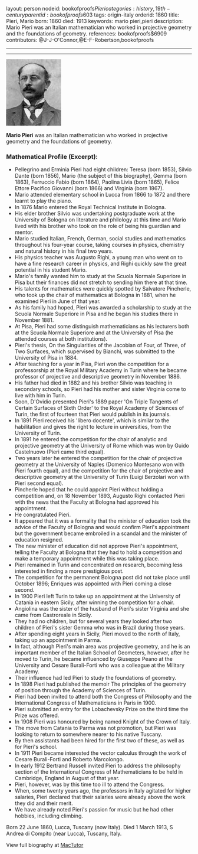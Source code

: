 layout: person
nodeid: bookofproofs$Pieri
categories: history,19th-century
parentid: bookofproofs$603
tags: origin-italy
orderid: 1860
title: Pieri, Mario
born: 1860
died: 1913
keywords: mario pieri,pieri
description: Mario Pieri was an Italian mathematician who worked in projective geometry and the foundations of geometry.
references: bookofproofs$6909
contributors: @J-J-O'Connor,@E-F-Robertson,bookofproofs

---



---

![Pieri.jpg](https://github.com/bookofproofs/bookofproofs.github.io/blob/main/_sources/_assets/images/portraits/Pieri.jpg?raw=true)

**Mario Pieri** was an Italian mathematician who worked in projective geometry and the foundations of geometry.

### Mathematical Profile (Excerpt):
* Pellegrino and Erminia Pieri had eight children: Teresa (born 1853), Silvio Dante (born 1856), Mario (the subject of this biography), Gemma (born 1863), Ferruccio Fabio (born 1864), Paolina Livia (born 1865), Felice Ettore Pacifico Giovanni (born 1866) and Virginia (born 1867).
* Mario attended elementary school in Lucca from 1866 to 1872 and there learnt to play the piano.
* In 1876 Mario entered the Royal Technical Institute in Bologna.
* His elder brother Silvio was undertaking postgraduate work at the University of Bologna on literature and philology at this time and Mario lived with his brother who took on the role of being his guardian and mentor.
* Mario studied Italian, French, German, social studies and mathematics throughout his four-year course, taking courses in physics, chemistry and natural history in his final two years.
* His physics teacher was Augusto Righi, a young man who went on to have a fine research career in physics, and Righi quickly saw the great potential in his student Mario.
* Mario's family wanted him to study at the Scuola Normale Superiore in Pisa but their finances did not stretch to sending him there at that time.
* His talents for mathematics were quickly spotted by Salvatore Pincherle, who took up the chair of mathematics at Bologna in 1881, when he examined Pieri in June of that year.
* As his family had hoped, Pieri was awarded a scholarship to study at the Scuola Normale Superiore in Pisa and he began his studies there in November 1881.
* At Pisa, Pieri had some distinguish mathematicians as his lecturers both at the Scuola Normale Superiore and at the University of Pisa (he attended courses at both institutions).
* Pieri's thesis, On the Singularities of the Jacobian of Four, of Three, of Two Surfaces, which supervised by Bianchi, was submitted to the University of Pisa in 1884.
* After teaching for a year in Pisa, Pieri won the competition for a professorship at the Royal Military Academy in Turin where he became professor of projective and descriptive geometry in November 1886.
* His father had died in 1882 and his brother Silvio was teaching in secondary schools, so Pieri had his mother and sister Virginia come to live with him in Turin.
* Soon, D'Ovidio presented Pieri's 1889 paper 'On Triple Tangents of Certain Surfaces of Sixth Order' to the Royal Academy of Sciences of Turin, the first of fourteen that Pieri would publish in its journals.
* In 1891 Pieri received his 'libero docente', which is similar to the habilitation and gives the right to lecture in universities, from the University of Turin.
* In 1891 he entered the competition for the chair of analytic and projective geometry at the University of Rome which was won by Guido Castelnuovo (Pieri came third equal).
* Two years later he entered the competition for the chair of projective geometry at the University of Naples (Domenico Montesano won with Pieri fourth equal), and the  competition for the chair of projective and descriptive geometry at the University of Turin (Luigi Berzolari won with Pieri second equal).
* Pincherle hoped that he could appoint Pieri without holding a competition and, on 18 November 1893, Augusto Righi contacted Pieri with the news that the Faculty at Bologna had approved his appointment.
* He congratulated Pieri.
* It appeared that it was a formality that the minister of education took the advice of the Faculty of Bologna and would confirm Pieri's appointment but the government became embroiled in a scandal and the minister of education resigned.
* The new minister of education did not approve Pieri's appointment, telling the Faculty at Bologna that they had to hold a competition and make a temporary appointment while this was taking place.
* Pieri remained in Turin and concentrated on research, becoming less interested in finding a more prestigious post.
* The competition for the permanent Bologna post did not take place until October 1896; Enriques was appointed with Pieri coming a close second.
* In 1900 Pieri left Turin to take up an appointment at the University of Catania in eastern Sicily, after winning the competition for a chair.
* Angiolina was the sister of the husband of Pieri's sister Virginia and she came from Castroreale in Sicily.
* They had no children, but for several years they looked after two children of Pieri's sister Gemma who was in Brazil during those years.
* After spending eight years in Sicily, Pieri moved to the north of Italy, taking up an appointment in Parma.
* In fact, although Pieri's main area was projective geometry, and he is an important member of the Italian School of Geometers, however, after he moved to Turin, he became influenced by Giuseppe Peano at the University and Cesare Burali-Forti who was a colleague at the Military Academy.
* Their influence had led Pieri to study the foundations of geometry.
* In 1898 Pieri had published the memoir The principles of the geometry of position through the Academy of Sciences of Turin.
* Pieri had been invited to attend both the Congress of Philosophy and the International Congress of Mathematicians in Paris in 1900.
* Pieri submitted an entry for the Lobachevsky Prize on the third time the Prize was offered.
* In 1908 Pieri was honoured by being named Knight of the Crown of Italy.
* The move from Catania to Parma was not promotion, but Pieri was looking to return to somewhere nearer to his native Tuscany.
* By then assistants had been hired for the first two of these, as well as for Pieri's school.
* In 1911 Pieri became interested the vector calculus through the work of Cesare Burali-Forti and Roberto Marcolongo.
* In early 1912 Bertrand Russell invited Pieri to address the philosophy section of the International Congress of Mathematicians to be held in Cambridge, England in August of that year.
* Pieri, however, was by this time too ill to attend the Congress.
* When, some twenty years ago, the professors in Italy agitated for higher salaries, Pieri declared that their salaries were already above the work they did and their merit.
* We have already noted Pieri's passion for music but he had other hobbies, including climbing.

Born 22 June 1860, Lucca, Tuscany (now Italy). Died 1 March 1913, S Andrea di Compito (near Lucca), Tuscany, Italy.

View full biography at [MacTutor](https://mathshistory.st-andrews.ac.uk/Biographies/Pieri/)
